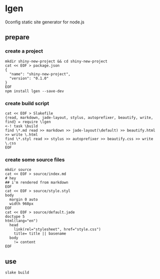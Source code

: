 # lgen

0config static site generator for node.js

## prepare

### create a project

```
mkdir shiny-new-project && cd shiny-new-project
cat << EOF > package.json
{
  "name": "shiny-new-project",
  "version": "0.1.0"
}
EOF
npm install lgen --save-dev
```

### create build script

```
cat << EOF > Slakefile
{read, markdown, jade-layout, stylus, autoprefixer, beautify, write, find} = require \lgen
<-! task \build
find \*.md read >> markdown >> jade-layout(\default) >> beautify.html >> write \.html
find \*.styl read >> stylus >> autoprefixer >> beautify.css >> write \.css
EOF
```

### create some source files

```
mkdir source
cat << EOF > source/index.md
# hey
## i'm rendered from markdown
EOF
cat << EOF > source/style.styl
body
  margin 0 auto
  width 960px
EOF
cat << EOF > source/default.jade
doctype 5
html(lang="en")
  head
    link(rel="stylesheet", href="style.css")
    title= title || basename
  body
    != content
EOF
```

## use
```
slake build
```